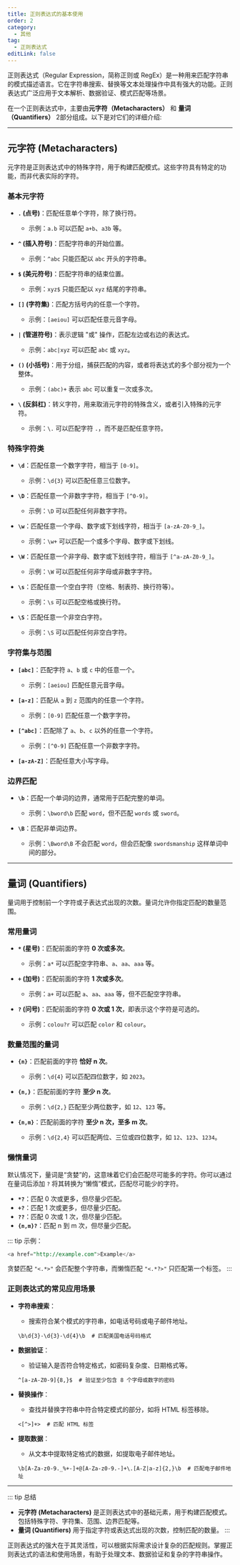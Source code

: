 ```yaml
---
title: 正则表达式的基本使用
order: 2
category:
  - 其他
tag:
  - 正则表达式
editLink: false
---
```


正则表达式（Regular Expression，简称正则或 RegEx）是一种用来匹配字符串的模式描述语言。它在字符串搜索、替换等文本处理操作中具有强大的功能。正则表达式广泛应用于文本解析、数据验证、模式匹配等场景。

在一个正则表达式中，主要由**元字符（Metacharacters）** 和 **量词（Quantifiers）** 2部分组成。以下是对它们的详细介绍:

---

##  **元字符 (Metacharacters)**

元字符是正则表达式中的特殊字符，用于构建匹配模式。这些字符具有特定的功能，而非代表实际的字符。

### **基本元字符**

- **`.` (点号)**：匹配任意单个字符，除了换行符。
  - 示例：`a.b` 可以匹配 `a+b`、`a3b` 等。
  
- **`^` (插入符号)**：匹配字符串的开始位置。
  - 示例：`^abc` 只能匹配以 `abc` 开头的字符串。

- **`$` (美元符号)**：匹配字符串的结束位置。
  - 示例：`xyz$` 只能匹配以 `xyz` 结尾的字符串。

- **`[]` (字符集)**：匹配方括号内的任意一个字符。
  - 示例：`[aeiou]` 可以匹配任意元音字母。
  
- **`|` (管道符号)**：表示逻辑 "或" 操作，匹配左边或右边的表达式。
  - 示例：`abc|xyz` 可以匹配 `abc` 或 `xyz`。

- **`()` (小括号)**：用于分组，捕获匹配的内容，或者将表达式的多个部分视为一个整体。
  - 示例：`(abc)+` 表示 `abc` 可以重复一次或多次。

- **`\` (反斜杠)**：转义字符，用来取消元字符的特殊含义，或者引入特殊的元字符。
  - 示例：`\.` 可以匹配字符 `.`，而不是匹配任意字符。

###  **特殊字符类**

- **`\d`**：匹配任意一个数字字符，相当于 `[0-9]`。
  - 示例：`\d{3}` 可以匹配任意三位数字。

- **`\D`**：匹配任意一个非数字字符，相当于 `[^0-9]`。
  - 示例：`\D` 可以匹配任何非数字字符。

- **`\w`**：匹配任意一个字母、数字或下划线字符，相当于 `[a-zA-Z0-9_]`。
  - 示例：`\w+` 可以匹配一个或多个字母、数字或下划线。

- **`\W`**：匹配任意一个非字母、数字或下划线字符，相当于 `[^a-zA-Z0-9_]`。
  - 示例：`\W` 可以匹配任何非字母或非数字字符。

- **`\s`**：匹配任意一个空白字符（空格、制表符、换行符等）。
  - 示例：`\s` 可以匹配空格或换行符。

- **`\S`**：匹配任意一个非空白字符。
  - 示例：`\S` 可以匹配任何非空白字符。

### **字符集与范围**

- **`[abc]`**：匹配字符 `a`、`b` 或 `c` 中的任意一个。
  - 示例：`[aeiou]` 匹配任意元音字母。

- **`[a-z]`**：匹配从 `a` 到 `z` 范围内的任意一个字符。
  - 示例：`[0-9]` 匹配任意一个数字字符。

- **`[^abc]`**：匹配除了 `a`、`b`、`c` 以外的任意一个字符。
  - 示例：`[^0-9]` 匹配任意一个非数字字符。

- **`[a-zA-Z]`**：匹配任意大小写字母。

### **边界匹配**

- **`\b`**：匹配一个单词的边界，通常用于匹配完整的单词。
  - 示例：`\bword\b` 匹配 `word`，但不匹配 `words` 或 `sword`。

- **`\B`**：匹配非单词边界。
  - 示例：`\Bword\B` 不会匹配 `word`，但会匹配像 `swordsmanship` 这样单词中间的部分。

---

## **量词 (Quantifiers)**

量词用于控制前一个字符或子表达式出现的次数。量词允许你指定匹配的数量范围。

###  **常用量词**

- **`*` (星号)**：匹配前面的字符 **0 次或多次**。
  - 示例：`a*` 可以匹配空字符串、`a`、`aa`、`aaa` 等。

- **`+` (加号)**：匹配前面的字符 **1 次或多次**。
  - 示例：`a+` 可以匹配 `a`、`aa`、`aaa` 等，但不匹配空字符串。

- **`?` (问号)**：匹配前面的字符 **0 次或 1 次**，即表示这个字符是可选的。
  - 示例：`colou?r` 可以匹配 `color` 和 `colour`。

###  **数量范围的量词**

- **`{n}`**：匹配前面的字符 **恰好 n 次**。
  - 示例：`\d{4}` 可以匹配四位数字，如 `2023`。

- **`{n,}`**：匹配前面的字符 **至少 n 次**。
  - 示例：`\d{2,}` 匹配至少两位数字，如 `12`、`123` 等。

- **`{n,m}`**：匹配前面的字符 **至少 n 次，至多 m 次**。
  - 示例：`\d{2,4}` 可以匹配两位、三位或四位数字，如 `12`、`123`、`1234`。

### **懒惰量词**

默认情况下，量词是“贪婪”的，这意味着它们会匹配尽可能多的字符。你可以通过在量词后添加 `?` 将其转换为“懒惰”模式，匹配尽可能少的字符。

- **`*?`**：匹配 0 次或更多，但尽量少匹配。
- **`+?`**：匹配 1 次或更多，但尽量少匹配。
- **`??`**：匹配 0 次或 1 次，但尽量少匹配。
- **`{n,m}?`**：匹配 n 到 m 次，但尽量少匹配。

::: tip 示例：
```sql
<a href="http://example.com">Example</a>
```
贪婪匹配 `"<.*>"` 会匹配整个字符串，而懒惰匹配 `"<.*?>"` 只匹配第一个标签。
:::


### **正则表达式的常见应用场景**

- **字符串搜索**：
   - 搜索符合某个模式的字符串，如电话号码或电子邮件地址。
   ```regex
   \b\d{3}-\d{3}-\d{4}\b  # 匹配美国电话号码格式
   ```

- **数据验证**：
   - 验证输入是否符合特定格式，如密码复杂度、日期格式等。
   ```regex
   ^[a-zA-Z0-9]{8,}$  # 验证至少包含 8 个字母或数字的密码
   ```

- **替换操作**：
   - 查找并替换字符串中符合特定模式的部分，如将 HTML 标签移除。
   ```regex
   <[^>]+>  # 匹配 HTML 标签
   ```

- **提取数据**：
   - 从文本中提取特定格式的数据，如提取电子邮件地址。
   ```regex
   \b[A-Za-z0-9._%+-]+@[A-Za-z0-9.-]+\.[A-Z|a-z]{2,}\b  # 匹配电子邮件地址
   ```
---

::: tip 总结

- **元字符 (Metacharacters)** 是正则表达式中的基础元素，用于构建匹配模式。包括特殊字符、字符集、范围、边界匹配等。
- **量词 (Quantifiers)** 用于指定字符或表达式出现的次数，控制匹配的数量。
:::

正则表达式的强大在于其灵活性，可以根据实际需求设计复杂的匹配规则。掌握正则表达式的语法和使用场景，有助于处理文本、数据验证和复杂的字符串操作。